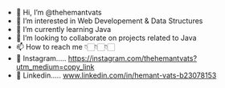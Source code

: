 - 👋 Hi, I’m @thehemantvats
- 👀 I’m interested in Web Developement & Data Structures
- 🌱 I’m currently learning Java
- 💞️ I’m looking to collaborate on projects related to Java
- 📫 How to reach me 👇🏻👇🏻👇🏻
- 📸 Instagram..... https://instagram.com/thehemantvats?utm_medium=copy_link
- 🔗 Linkedin..... www.linkedin.com/in/hemant-vats-b23078153

<!---
thehemantvats/thehemantvats is a ✨ special ✨ repository because its `README.md` (this file) appears on your GitHub profile.
You can click the Preview link to take a look at your changes.
--->
